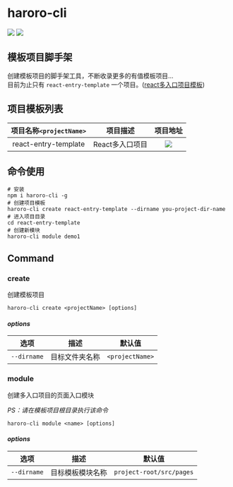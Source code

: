 # haroro-cli

[<img src="https://img.shields.io/static/v1?label=NPM&labelColor=cb0014&message=haroro-cli&color=black"/>](https://www.npmjs.com/package/haroro-cli)
[<img src="https://img.shields.io/static/v1?label=Github&labelColor=green&message=haroro-cli&color=black"/>](https://github.com/iHaroro/haroro-cli)

## 模板项目脚手架

创建模板项目的脚手架工具，不断收录更多的有值模板项目...
<br/>
目前为止只有 `react-entry-template` 一个项目。([react多入口项目模板](https://github.com/iHaroro/react-entry-template))

## 项目模板列表

|项目名称`<projectName>`|项目描述|项目地址|
|:---:|:---:|:---:|
|react-entry-template|React多入口项目|[<img src="https://img.shields.io/static/v1?label=Github&labelColor=green&message=react-entry-template&color=black"/>](https://github.com/iHaroro/react-entry-template)|

## 命令使用

```shell
# 安装
npm i haroro-cli -g
# 创建项目模板
haroro-cli create react-entry-template --dirname you-project-dir-name
# 进入项目目录
cd react-entry-template
# 创建新模块
haroro-cli module demo1
```

## Command

### **create**

创建模板项目

`haroro-cli create <projectName> [options]`

#### *options*

|选项|描述|默认值|
|:---:|:---:|:---:|
|`--dirname`|目标文件夹名称|`<projectName>`|

### **module**

创建多入口项目的页面入口模块

_PS：请在模板项目根目录执行该命令_

`haroro-cli module <name> [options]`

#### *options*

|选项|描述|默认值|
|:---:|:---:|:---:|
|`--dirname`|目标模板模块名称|`project-root/src/pages`|

